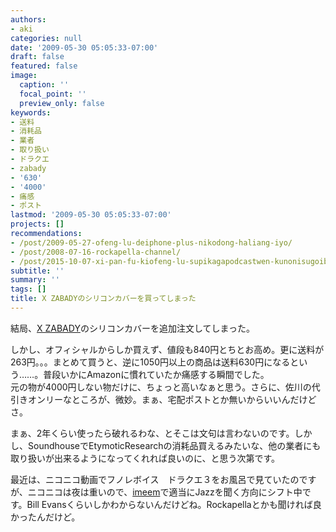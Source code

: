 ```yaml
---
authors:
- aki
categories: null
date: '2009-05-30 05:05:33-07:00'
draft: false
featured: false
image:
  caption: ''
  focal_point: ''
  preview_only: false
keywords:
- 送料
- 消耗品
- 業者
- 取り扱い
- ドラクエ
- zabady
- '630'
- '4000'
- 痛感
- ポスト
lastmod: '2009-05-30 05:05:33-07:00'
projects: []
recommendations:
- /post/2009-05-27-ofeng-lu-deiphone-plus-nikodong-haliang-iyo/
- /post/2008-07-16-rockapella-channel/
- /post/2015-10-07-xi-pan-fu-kiofeng-lu-supikagapodcastwen-kunonisugoibian-li/
subtitle: ''
summary: ''
tags: []
title: X ZABADYのシリコンカバーを買ってしまった
---
```


結局、[X ZABADY](http://www.amazon.co.jp/TWINBIRD-AV-J122B-FM%E3%83%A9%E3%82%B8%E3%82%AA%E4%BB%98%E9%98%B2%E6%B0%B4%E3%82%B9%E3%83%94%E3%83%BC%E3%82%AB%E3%83%BC-iPod%E5%AF%BE%E5%BF%9C-ZABADY/dp/B000GDXS78/)のシリコンカバーを追加注文してしまった。

しかし、オフィシャルからしか買えず、値段も840円とちとお高め。更に送料が263円。。。まとめて買うと、逆に1050円以上の商品は送料630円になるという……。普段いかにAmazonに慣れていたか痛感する瞬間でした。  
元の物が4000円しない物だけに、ちょっと高いなぁと思う。さらに、佐川の代引きオンリーなところが、微妙。まぁ、宅配ポストとか無いからいいんだけどさ。

まぁ、2年くらい使ったら破れるわな、とそこは文句は言わないのです。しかし、SoundhouseでEtymoticResearchの消耗品買えるみたいな、他の業者にも取り扱いが出来るようになってくれれば良いのに、と思う次第です。

最近は、ニコニコ動画でフノレボイス　ドラクエ３をお風呂で見ていたのですが、ニコニコは夜は重いので、[imeem](http://www.appbank.net/2009/05/29/iphone-application/27605.php)で適当にJazzを聞く方向にシフト中です。Bill Evansくらいしかわからないんだけどね。Rockapellaとかも聞ければ良かったんだけど。